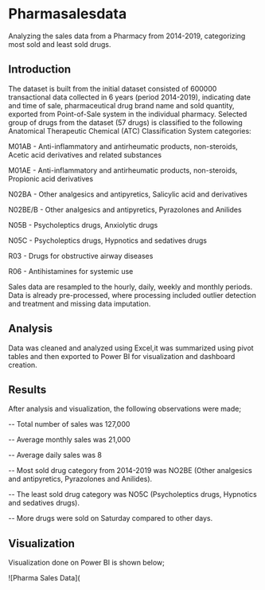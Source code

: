 # Pharmasalesdata
Analyzing the sales data from a Pharmacy from 2014-2019, categorizing most sold and least sold drugs.

## Introduction

The dataset is built from the initial dataset consisted of 600000 transactional data collected in 6 years (period 2014-2019), indicating date and time of sale, pharmaceutical drug brand name and sold quantity, exported from Point-of-Sale system in the individual pharmacy. Selected group of drugs from the dataset (57 drugs) is classified to the following Anatomical Therapeutic Chemical (ATC) Classification System categories:

M01AB - Anti-inflammatory and antirheumatic products, non-steroids, Acetic acid derivatives and related substances

M01AE - Anti-inflammatory and antirheumatic products, non-steroids, Propionic acid derivatives

N02BA - Other analgesics and antipyretics, Salicylic acid and derivatives

N02BE/B - Other analgesics and antipyretics, Pyrazolones and Anilides

N05B - Psycholeptics drugs, Anxiolytic drugs

N05C - Psycholeptics drugs, Hypnotics and sedatives drugs

R03 - Drugs for obstructive airway diseases

R06 - Antihistamines for systemic use

Sales data are resampled to the hourly, daily, weekly and monthly periods. Data is already pre-processed, where processing included outlier detection and treatment and missing data imputation.

## Analysis

Data was cleaned and analyzed using Excel,it was summarized using pivot tables and then exported to Power BI for visualization and dashboard creation.

## Results 

After analysis and visualization, the following observations were made;

-- Total number of sales was 127,000

-- Average monthly sales was 21,000

-- Average daily sales was 8

-- Most sold drug category from 2014-2019 was NO2BE (Other analgesics and antipyretics, Pyrazolones and Anilides).

-- The least sold drug category was NO5C (Psycholeptics drugs, Hypnotics and sedatives drugs).

-- More drugs were sold on Saturday compared to other days.

## Visualization

Visualization done on Power BI is shown below;

![Pharma Sales Data](
